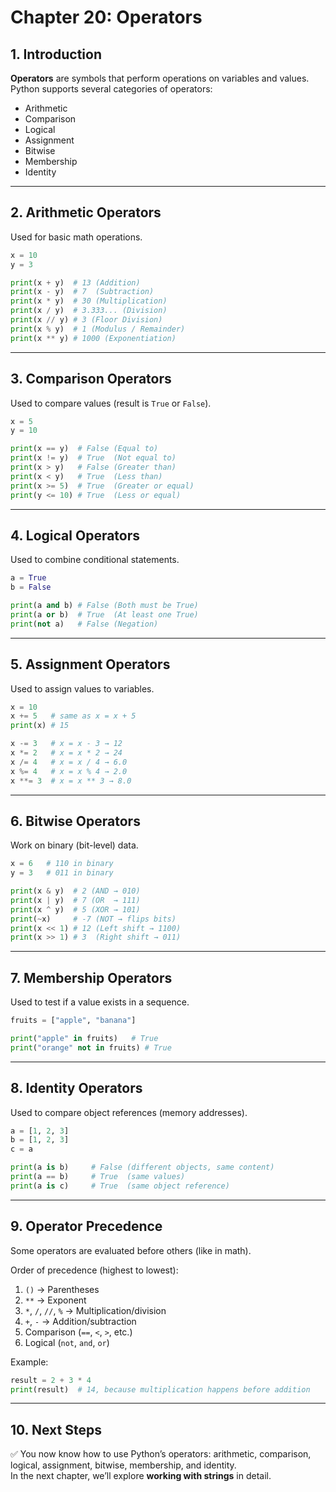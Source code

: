 # Chapter 20: Operators

## 1. Introduction
**Operators** are symbols that perform operations on variables and values.  
Python supports several categories of operators:  
- Arithmetic  
- Comparison  
- Logical  
- Assignment  
- Bitwise  
- Membership  
- Identity  

---

## 2. Arithmetic Operators
Used for basic math operations.  

```python
x = 10
y = 3

print(x + y)  # 13 (Addition)
print(x - y)  # 7  (Subtraction)
print(x * y)  # 30 (Multiplication)
print(x / y)  # 3.333... (Division)
print(x // y) # 3 (Floor Division)
print(x % y)  # 1 (Modulus / Remainder)
print(x ** y) # 1000 (Exponentiation)
```

---

## 3. Comparison Operators
Used to compare values (result is `True` or `False`).  

```python
x = 5
y = 10

print(x == y)  # False (Equal to)
print(x != y)  # True  (Not equal to)
print(x > y)   # False (Greater than)
print(x < y)   # True  (Less than)
print(x >= 5)  # True  (Greater or equal)
print(y <= 10) # True  (Less or equal)
```

---

## 4. Logical Operators
Used to combine conditional statements.  

```python
a = True
b = False

print(a and b) # False (Both must be True)
print(a or b)  # True  (At least one True)
print(not a)   # False (Negation)
```

---

## 5. Assignment Operators
Used to assign values to variables.  

```python
x = 10
x += 5   # same as x = x + 5
print(x) # 15

x -= 3   # x = x - 3 → 12
x *= 2   # x = x * 2 → 24
x /= 4   # x = x / 4 → 6.0
x %= 4   # x = x % 4 → 2.0
x **= 3  # x = x ** 3 → 8.0
```

---

## 6. Bitwise Operators
Work on binary (bit-level) data.  

```python
x = 6   # 110 in binary
y = 3   # 011 in binary

print(x & y)  # 2 (AND → 010)
print(x | y)  # 7 (OR  → 111)
print(x ^ y)  # 5 (XOR → 101)
print(~x)     # -7 (NOT → flips bits)
print(x << 1) # 12 (Left shift → 1100)
print(x >> 1) # 3  (Right shift → 011)
```

---

## 7. Membership Operators
Used to test if a value exists in a sequence.  

```python
fruits = ["apple", "banana"]

print("apple" in fruits)   # True
print("orange" not in fruits) # True
```

---

## 8. Identity Operators
Used to compare object references (memory addresses).  

```python
a = [1, 2, 3]
b = [1, 2, 3]
c = a

print(a is b)     # False (different objects, same content)
print(a == b)     # True  (same values)
print(a is c)     # True  (same object reference)
```

---

## 9. Operator Precedence
Some operators are evaluated before others (like in math).  

Order of precedence (highest to lowest):  
1. `()` → Parentheses  
2. `**` → Exponent  
3. `*`, `/`, `//`, `%` → Multiplication/division  
4. `+`, `-` → Addition/subtraction  
5. Comparison (`==`, `<`, `>`, etc.)  
6. Logical (`not`, `and`, `or`)  

Example:

```python
result = 2 + 3 * 4
print(result)  # 14, because multiplication happens before addition
```

---

## 10. Next Steps
✅ You now know how to use Python’s operators: arithmetic, comparison, logical, assignment, bitwise, membership, and identity.  
In the next chapter, we’ll explore **working with strings** in detail.